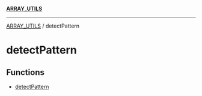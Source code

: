 [**ARRAY_UTILS**](../README.md)

***

[ARRAY_UTILS](../README.md) / detectPattern

# detectPattern

## Functions

- [detectPattern](functions/detectPattern.md)

